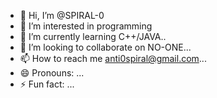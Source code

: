 - 👋 Hi, I’m @SPIRAL-0
- 👀 I’m interested in programming 
- 🌱 I’m currently learning C++/JAVA..
- 💞️ I’m looking to collaborate on NO-ONE...
- 📫 How to reach me anti0spiral@gmail.com...
- 😄 Pronouns: ...
- ⚡ Fun fact: ...

<!---
SPIRAL-0/SPIRAL-0 is a ✨ special ✨ repository because its `README.md` (this file) appears on your GitHub profile.
You can click the Preview link to take a look at your changes.
--->
